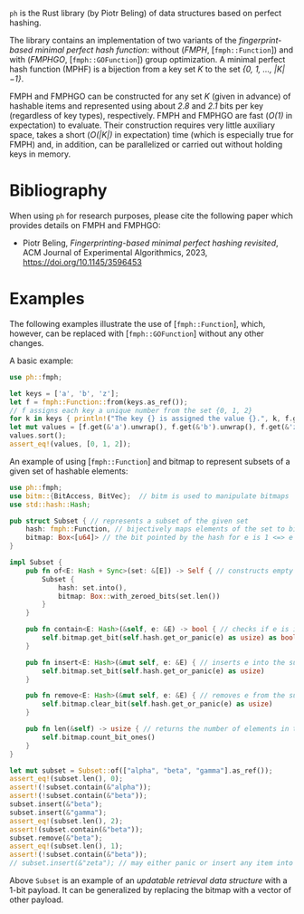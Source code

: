 `ph` is the Rust library (by Piotr Beling) of data structures based on perfect hashing.

The library contains an implementation of two variants of the *fingerprint-based minimal perfect hash function*:
without (*FMPH*, [`fmph::Function`]) and with (*FMPHGO*, [`fmph::GOFunction`]) group optimization.
A minimal perfect hash function (MPHF) is a bijection from a key set *K* to the set *{0, 1, ..., |K|−1}*.

FMPH and FMPHGO can be constructed for any set *K* (given in advance) of hashable items and represented using about *2.8* and *2.1* bits per key (regardless of key types), respectively.
FMPH and FMPHGO are fast (*O(1)* in expectation) to evaluate. Their construction requires very little auxiliary space, takes a short (*O(|K|)* in expectation) time (which is especially true for FMPH) and, in addition, can be parallelized or carried out without holding keys in memory.

# Bibliography
When using `ph` for research purposes, please cite the following paper which provides details on FMPH and FMPHGO:

* Piotr Beling, *Fingerprinting-based minimal perfect hashing revisited*, ACM Journal of Experimental Algorithmics, 2023, <https://doi.org/10.1145/3596453>

# Examples
The following examples illustrate the use of [`fmph::Function`], which, however, can be replaced with [`fmph::GOFunction`] without any other changes.

A basic example:
```rust
use ph::fmph;

let keys = ['a', 'b', 'z'];
let f = fmph::Function::from(keys.as_ref());
// f assigns each key a unique number from the set {0, 1, 2}
for k in keys { println!("The key {} is assigned the value {}.", k, f.get(&k).unwrap()); }
let mut values = [f.get(&'a').unwrap(), f.get(&'b').unwrap(), f.get(&'z').unwrap()];
values.sort();
assert_eq!(values, [0, 1, 2]);
```

An example of using [`fmph::Function`] and bitmap to represent subsets of a given set of hashable elements:
```rust
use ph::fmph;
use bitm::{BitAccess, BitVec};  // bitm is used to manipulate bitmaps
use std::hash::Hash;

pub struct Subset { // represents a subset of the given set
    hash: fmph::Function, // bijectively maps elements of the set to bits of bitmap
    bitmap: Box<[u64]> // the bit pointed by the hash for e is 1 <=> e is in the subset
}

impl Subset {
    pub fn of<E: Hash + Sync>(set: &[E]) -> Self { // constructs empty subset of the given set
        Subset {
            hash: set.into(),
            bitmap: Box::with_zeroed_bits(set.len())
        }
    }

    pub fn contain<E: Hash>(&self, e: &E) -> bool { // checks if e is in the subset
        self.bitmap.get_bit(self.hash.get_or_panic(e) as usize) as bool
    }

    pub fn insert<E: Hash>(&mut self, e: &E) { // inserts e into the subset
        self.bitmap.set_bit(self.hash.get_or_panic(e) as usize)
    }

    pub fn remove<E: Hash>(&mut self, e: &E) { // removes e from the subset
        self.bitmap.clear_bit(self.hash.get_or_panic(e) as usize)
    }

    pub fn len(&self) -> usize { // returns the number of elements in the subset
        self.bitmap.count_bit_ones()
    }
}

let mut subset = Subset::of(["alpha", "beta", "gamma"].as_ref());
assert_eq!(subset.len(), 0);
assert!(!subset.contain(&"alpha"));
assert!(!subset.contain(&"beta"));
subset.insert(&"beta");
subset.insert(&"gamma");
assert_eq!(subset.len(), 2);
assert!(subset.contain(&"beta"));
subset.remove(&"beta");
assert_eq!(subset.len(), 1);
assert!(!subset.contain(&"beta"));
// subset.insert(&"zeta"); // may either panic or insert any item into subset
```

Above `Subset` is an example of an *updatable retrieval data structure* with a 1-bit payload.
It can be generalized by replacing the bitmap with a vector of other payload.